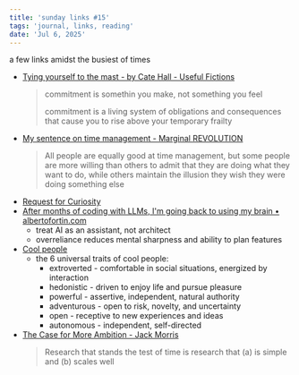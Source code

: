 ```yaml
---
title: 'sunday links #15'
tags: 'journal, links, reading'
date: 'Jul 6, 2025'
---
```


a few links amidst the busiest of times

- [Tying yourself to the mast - by Cate Hall - Useful Fictions](https://usefulfictions.substack.com/p/tying-yourself-to-the-mast?ref=parconley.com)
  > commitment is somethin you make, not something you feel
  >
  > commitment is a living system of obligations and consequences that cause you to rise above your temporary frailty
- [My sentence on time management - Marginal REVOLUTION](https://marginalrevolution.com/marginalrevolution/2008/12/my-sentence-on.html?ref=parconley.com)
  > All people are equally good at time management, but some people are more willing than others to admit that they are doing what they want to do, while others maintain the illusion they wish they were doing something else
- [Request for Curiosity](https://minusone.southparkcommons.com/)
- [After months of coding with LLMs, I'm going back to using my brain • albertofortin.com](https://albertofortin.com/writing/coding-with-ai)
  - treat AI as an assistant, not architect
  - overreliance reduces mental sharpness and ability to plan features
- [Cool people](https://www.apa.org/pubs/journals/releases/xge-xge0001799.pdf)
  - the 6 universal traits of cool people:
    - extroverted - comfortable in social situations, energized by interaction
    - hedonistic - driven to enjoy life and pursue pleasure
    - powerful - assertive, independent, natural authority
    - adventurous - open to risk, novelty, and uncertainty
    - open - receptive to new experiences and ideas
    - autonomous - independent, self-directed
- [The Case for More Ambition - Jack Morris](https://blog.jxmo.io/p/the-case-for-more-ambition)
  > Research that stands the test of time is research that (a) is simple and (b) scales well
